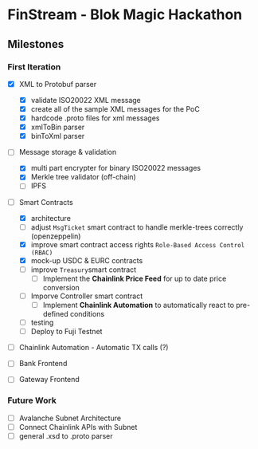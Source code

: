 # FinStream - Blok Magic Hackathon

## Milestones

### First Iteration

- [X] XML to Protobuf parser

  - [X] validate ISO20022 XML message
  - [X] create all of the sample XML messages for the PoC
  - [X] hardcode .proto files for xml messages
  - [X] xmlToBin parser
  - [X] binToXml parser
- [ ] Message storage & validation

  - [X] multi part encrypter for binary ISO20022 messages
  - [X] Merkle tree validator (off-chain)
  - [ ] IPFS
- [ ] Smart Contracts

  - [X] architecture
  - [ ] adjust `MsgTicket` smart contract to handle merkle-trees correctly (openzeppelin)
  - [X] improve smart contract access rights `Role-Based Access Control (RBAC)`
  - [X] mock-up USDC & EURC contracts
  - [ ] improve `Treasury`smart contract
    - [ ] Implement the **Chainlink Price Feed** for up to date price conversion
  - [ ] Imporve Controller smart contract
    - [ ] Implement **Chainlink Automation** to automatically react to pre-defined conditions
  - [ ] testing
  - [ ] Deploy to Fuji Testnet
- [ ] Chainlink Automation - Automatic TX calls (?)
- [ ] Bank Frontend
- [ ] Gateway Frontend

### Future Work

- [ ] Avalanche Subnet Architecture
- [ ] Connect Chainlink APIs with Subnet
- [ ] general .xsd to .proto parser
